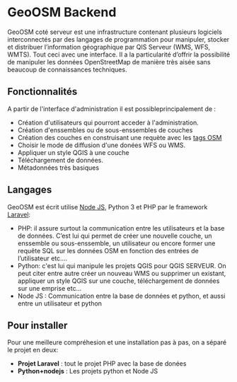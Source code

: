 # GeoOSM Backend
GeoOSM coté serveur est une infrastructure contenant plusieurs logiciels interconnectés par des langages de programmation pour manipuler, stocker et distribuer l’information géographique par QIS Serveur (WMS, WFS, WMTS). Tout ceci avec une interface. Il a la particularité d’offrir la possibilité de manipuler les données OpenStreetMap de manière très aisée sans beaucoup de connaissances techniques.

## Fonctionnalités
A partir de l'interface d'administration il est possibleprincipalement de :
  - Création d'utilisateurs qui pourront acceder à l'administration.
  - Création d'enssembles ou de sous-enssembles de couches
  - Création des couches en construisant une requète avec les [tags OSM](https://wiki.openstreetmap.org/wiki/FR:%C3%89l%C3%A9ments_cartographiques) 
  - Choisir le mode de diffusion d'une donées WFS ou WMS.
  - Appliquer un style QGIS à une couche
  - Téléchargement de données. 
  - Métadonnées très basiques
 
## Langages
GeoOSM est écrit utilise [Node JS](http://nodejs.org), Python 3 et PHP par le framework [Laravel](https://laravel.com/):
  - PHP: il assure surtout la communication entre les utilisateurs et la base de données. C’est lui qui permet de créer une nouvelle couche, un enssemble ou sous-enssemble, un utilisateur ou encore former une requête SQL sur les données OSM en fonction des entrées de l’utilisateur  etc….
  - Python: c'est lui qui manipule les projets QGIS pour QGIS SERVEUR. On peut citer entre autre créer un nouveau WMS ou supprimer un existant, appliquer un style QGIS sur une couche, téléchargement de données sur une emprise etc...
  - Node JS : Communication entre la base de données et python, et aussi entre un utilisateur et python
 
## Pour installer
Pour une meilleure compréhesion et une installation pas à pas, on a séparé le projet en deux:
- **Projet Laravel**  : tout le projet PHP avec la base de donées
- **Python+nodejs** : Les projets python et Node JS


